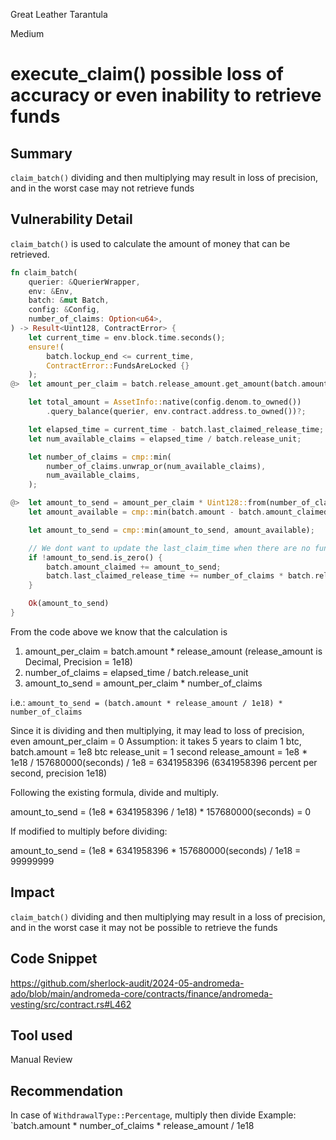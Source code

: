 Great Leather Tarantula

Medium

# execute_claim() possible loss of accuracy or even inability to retrieve funds

## Summary
`claim_batch()` dividing and then multiplying may result in loss of precision, and in the worst case may not retrieve funds
## Vulnerability Detail
`claim_batch()` is used to calculate the amount of money that can be retrieved.
```rust
fn claim_batch(
    querier: &QuerierWrapper,
    env: &Env,
    batch: &mut Batch,
    config: &Config,
    number_of_claims: Option<u64>,
) -> Result<Uint128, ContractError> {
    let current_time = env.block.time.seconds();
    ensure!(
        batch.lockup_end <= current_time,
        ContractError::FundsAreLocked {}
    );
@>  let amount_per_claim = batch.release_amount.get_amount(batch.amount)?;

    let total_amount = AssetInfo::native(config.denom.to_owned())
        .query_balance(querier, env.contract.address.to_owned())?;

    let elapsed_time = current_time - batch.last_claimed_release_time;
    let num_available_claims = elapsed_time / batch.release_unit;

    let number_of_claims = cmp::min(
        number_of_claims.unwrap_or(num_available_claims),
        num_available_claims,
    );

@>  let amount_to_send = amount_per_claim * Uint128::from(number_of_claims);
    let amount_available = cmp::min(batch.amount - batch.amount_claimed, total_amount);

    let amount_to_send = cmp::min(amount_to_send, amount_available);

    // We dont want to update the last_claim_time when there are no funds to claim.
    if !amount_to_send.is_zero() {
        batch.amount_claimed += amount_to_send;
        batch.last_claimed_release_time += number_of_claims * batch.release_unit;
    }

    Ok(amount_to_send)
}
```
From the code above we know that the calculation is
1. amount_per_claim = batch.amount * release_amount (release_amount is Decimal, Precision = 1e18)
2. number_of_claims = elapsed_time / batch.release_unit
3. amount_to_send = amount_per_claim * number_of_claims

i.e.: `amount_to_send = (batch.amount * release_amount / 1e18) * number_of_claims`

Since it is dividing and then multiplying, it may lead to loss of precision, even amount_per_claim = 0
Assumption: it takes 5 years to claim 1 btc, 
batch.amount = 1e8 btc
release_unit = 1 second
release_amount = 1e8 * 1e18 / 157680000(seconds) / 1e8 = 6341958396 (6341958396 percent per second, precision 1e18)

Following the existing formula, divide and multiply. 

amount_to_send = (1e8 * 6341958396 / 1e18) * 157680000(seconds)  = 0

If modified to multiply before dividing:

amount_to_send = (1e8 * 6341958396 * 157680000(seconds)  / 1e18 = 99999999

## Impact

`claim_batch()` dividing and then multiplying may result in a loss of precision, and in the worst case it may not be possible to retrieve the funds

## Code Snippet
https://github.com/sherlock-audit/2024-05-andromeda-ado/blob/main/andromeda-core/contracts/finance/andromeda-vesting/src/contract.rs#L462
## Tool used

Manual Review

## Recommendation
In case of `WithdrawalType::Percentage`, multiply then divide
Example: `batch.amount * number_of_claims * release_amount / 1e18